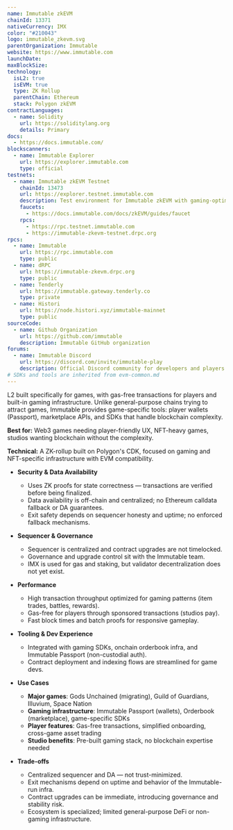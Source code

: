 ```yaml
---
name: Immutable zkEVM
chainId: 13371
nativeCurrency: IMX
color: "#210043"
logo: immutable_zkevm.svg
parentOrganization: Immutable
website: https://www.immutable.com
launchDate:
maxBlockSize:
technology:
  isL2: true
  isEVM: true
  type: ZK Rollup
  parentChain: Ethereum
  stack: Polygon zkEVM
contractLanguages:
  - name: Solidity
    url: https://soliditylang.org
    details: Primary
docs:
  - https://docs.immutable.com/
blockscanners:
  - name: Immutable Explorer
    url: https://explorer.immutable.com
    type: official
testnets:
  - name: Immutable zkEVM Testnet
    chainId: 13473
    url: https://explorer.testnet.immutable.com
    description: Test environment for Immutable zkEVM with gaming-optimized features.
    faucets:
      - https://docs.immutable.com/docs/zkEVM/guides/faucet
    rpcs:
      - https://rpc.testnet.immutable.com
      - https://immutable-zkevm-testnet.drpc.org
rpcs:
  - name: Immutable
    url: https://rpc.immutable.com
    type: public
  - name: dRPC
    url: https://immutable-zkevm.drpc.org
    type: public
  - name: Tenderly
    url: https://immutable.gateway.tenderly.co
    type: private
  - name: Histori
    url: https://node.histori.xyz/immutable-mainnet
    type: public
sourceCode:
  - name: Github Organization
    url: https://github.com/immutable
    description: Immutable GitHub organization
forums:
  - name: Immutable Discord
    url: https://discord.com/invite/immutable-play
    description: Official Discord community for developers and players
# SDKs and tools are inherited from evm-common.md
---
```


L2 built specifically for games, with gas-free transactions for players and built-in gaming infrastructure. Unlike general-purpose chains trying to attract games, Immutable provides game-specific tools: player wallets (Passport), marketplace APIs, and SDKs that handle blockchain complexity.

**Best for:** Web3 games needing player-friendly UX, NFT-heavy games, studios wanting blockchain without the complexity.

**Technical:** A ZK-rollup built on Polygon's CDK, focused on gaming and NFT-specific infrastructure with EVM compatibility.

- **Security & Data Availability**
  - Uses ZK proofs for state correctness — transactions are verified before being finalized.
  - Data availability is off-chain and centralized; no Ethereum calldata fallback or DA guarantees.
  - Exit safety depends on sequencer honesty and uptime; no enforced fallback mechanisms.

- **Sequencer & Governance**
  - Sequencer is centralized and contract upgrades are not timelocked.
  - Governance and upgrade control sit with the Immutable team.
  - IMX is used for gas and staking, but validator decentralization does not yet exist.

- **Performance**
  - High transaction throughput optimized for gaming patterns (item trades, battles, rewards).
  - Gas-free for players through sponsored transactions (studios pay).
  - Fast block times and batch proofs for responsive gameplay.

- **Tooling & Dev Experience**
  - Integrated with gaming SDKs, onchain orderbook infra, and Immutable Passport (non-custodial auth).
  - Contract deployment and indexing flows are streamlined for game devs.

- **Use Cases**
  - **Major games**: Gods Unchained (migrating), Guild of Guardians, Illuvium, Space Nation
  - **Gaming infrastructure**: Immutable Passport (wallets), Orderbook (marketplace), game-specific SDKs
  - **Player features**: Gas-free transactions, simplified onboarding, cross-game asset trading
  - **Studio benefits**: Pre-built gaming stack, no blockchain expertise needed

- **Trade-offs**
  - Centralized sequencer and DA — not trust-minimized.
  - Exit mechanisms depend on uptime and behavior of the Immutable-run infra.
  - Contract upgrades can be immediate, introducing governance and stability risk.
  - Ecosystem is specialized; limited general-purpose DeFi or non-gaming infrastructure.
